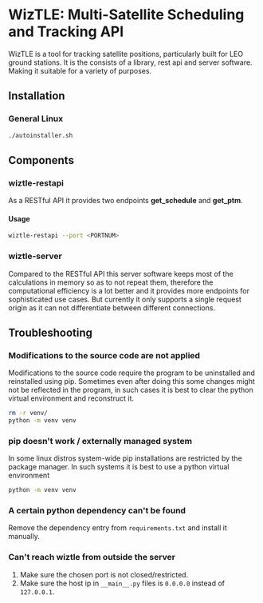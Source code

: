 # WizTLE: Multi-Satellite Scheduling and Tracking API

WizTLE is a tool for tracking satellite positions, particularly
built for LEO ground stations. It is the consists of a library, rest api and
server software. Making it suitable for a variety of purposes.

## Installation

### General Linux

```bash
./autoinstaller.sh
```

## Components

### wiztle-restapi

As a RESTful API it provides two endpoints **get_schedule** and **get_ptm**.

#### Usage

```bash
wiztle-restapi --port <PORTNUM>
```


### wiztle-server

Compared to the RESTful API this server software keeps most of the calculations
in memory so as to not repeat them, therefore the computational efficiency is a
lot better and it provides more endpoints for sophisticated use cases. But
currently it only supports a single request origin as it can not differentiate
between different connections.

## Troubleshooting

### Modifications to the source code are not applied

Modifications to the source code require the program to be uninstalled and
reinstalled using pip. Sometimes even after doing this some changes might not
be reflected in the program, in such cases it is best to clear the python
virtual environment and reconstruct it.

```bash
rm -r venv/
python -m venv venv
```

### pip doesn't work / externally managed system

In some linux distros system-wide pip installations are restricted by the
package manager. In such systems it is best to use a python virtual environment

```bash
python -m venv venv
```

### A certain python dependency can't be found

Remove the dependency entry from `requirements.txt` and install it
manually.

### Can't reach wiztle from outside the server

1. Make sure the chosen port is not closed/restricted.
2. Make sure the host ip in `__main__.py` files is `0.0.0.0` instead of 
`127.0.0.1`.

